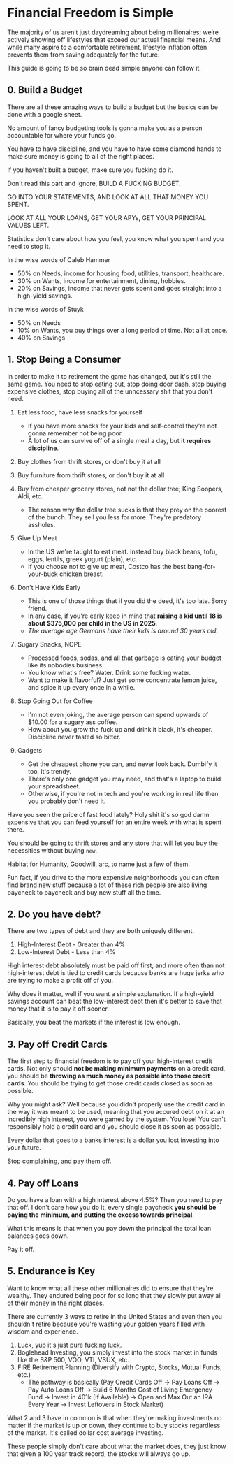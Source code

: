 # Financial Freedom is Simple

The majority of us aren’t just daydreaming about being millionaires; we’re actively showing off lifestyles that exceed our actual financial means. And while many aspire to a comfortable retirement, lifestyle inflation often prevents them from saving adequately for the future.

This guide is going to be so brain dead simple anyone can follow it.

## 0. Build a Budget

There are all these amazing ways to build a budget but the basics can be done with a google sheet.

No amount of fancy budgeting tools is gonna make you as a person accountable for where your funds go.

You have to have discipline, and you have to have some diamond hands to make sure money is going to all of the right places.

If you haven't built a budget, make sure you fucking do it.

Don't read this part and ignore, BUILD A FUCKING BUDGET.

GO INTO YOUR STATEMENTS, AND LOOK AT ALL THAT MONEY YOU SPENT.

LOOK AT ALL YOUR LOANS, GET YOUR APYs, GET YOUR PRINCIPAL VALUES LEFT.

Statistics don't care about how you feel, you know what you spent and you need to stop it.

In the wise words of Caleb Hammer

- 50% on Needs, income for housing food, utilities, transport, healthcare.
- 30% on Wants, income for entertainment, dining, hobbies.
- 20% on Savings, income that never gets spent and goes straight into a high-yield savings.

In the wise words of Stuyk

- 50% on Needs
- 10% on Wants, you buy things over a long period of time. Not all at once.
- 40% on Savings

## 1. Stop Being a Consumer

In order to make it to retirement the game has changed, but it's still the same game. You need to stop eating out, stop doing door dash, stop buying expensive clothes, stop buying all of the unncessary shit that you don't need.

1. Eat less food, have less snacks for yourself
   - If you have more snacks for your kids and self-control they're not gonna remember not being poor.
   - A lot of us can survive off of a single meal a day, but **it requires discipline**.
  
2. Buy clothes from thrift stores, or don't buy it at all
  
3. Buy furniture from thrift stores, or don't buy it at all
  
4. Buy from cheaper grocery stores, not not the dollar tree; King Soopers, Aldi, etc.
   - The reason why the dollar tree sucks is that they prey on the poorest of the bunch. They sell you less for more. They're predatory assholes.
  
5. Give Up Meat
   - In the US we're taught to eat meat. Instead buy black beans, tofu, eggs, lentils, greek yogurt (plain), etc.
   - If you choose not to give up meat, Costco has the best bang-for-your-buck chicken breast.
  
6. Don't Have Kids Early
   - This is one of those things that if you did the deed, it's too late. Sorry friend.
   - In any case, if you're early keep in mind that **raising a kid until 18 is about $375,000 per child in the US in 2025**.
   - _The average age Germans have their kids is around 30 years old._
    
7. Sugary Snacks, NOPE
   - Processed foods, sodas, and all that garbage is eating your budget like its nobodies business.
   - You know what's free? Water. Drink some fucking water.
   - Want to make it flavorful? Just get some concentrate lemon juice, and spice it up every once in a while.
    
8. Stop Going Out for Coffee
   - I'm not even joking, the average person can spend upwards of $10.00 for a sugary ass coffee.
   - How about you grow the fuck up and drink it black, it's cheaper. Discipline never tasted so bitter.
    
9. Gadgets
   - Get the cheapest phone you can, and never look back. Dumbify it too, it's trendy.
   - There's only one gadget you may need, and that's a laptop to build your spreadsheet.
   - Otherwise, if you're not in tech and you're working in real life then you probably don't need it.

Have you seen the price of fast food lately? Holy shit it's so god damn expensive that you can feed yourself for an entire week with what is spent there.

You should be going to thrift stores and any store that will let you buy the necessities without buying `new`.

Habitat for Humanity, Goodwill, arc, to name just a few of them.

Fun fact, if you drive to the more expensive neighborhoods you can often find brand new stuff because a lot of these rich people are also living paycheck to paycheck and buy new stuff all the time.

## 2. Do you have debt?

There are two types of debt and they are both uniquely different.

1. High-Interest Debt - Greater than 4%
2. Low-Interest Debt - Less than 4%

High interest debt absolutely must be paid off first, and more often than not high-interest debt is tied to credit cards because banks are huge jerks who are trying to make a profit off of you.

Why does it matter, well if you want a simple explanation. If a high-yield savings account can beat the low-interest debt then it's better to save that money that it is to pay it off sooner.

Basically, you beat the markets if the interest is low enough.

## 3. Pay off Credit Cards

The first step to financial freedom is to pay off your high-interest credit cards. Not only should **not be making minimum payments** on a credit card, you should be **throwing as much money as possible into those credit cards**. You should be trying to get those credit cards closed as soon as possible.

Why you might ask? Well because you didn't properly use the credit card in the way it was meant to be used, meaning that you accured debt on it at an incredibly high interest, you were gamed by the system. You lose! You can't responsibly hold a credit card and you should close it as soon as possible.

Every dollar that goes to a banks interest is a dollar you lost investing into your future.

Stop complaining, and pay them off.

## 4. Pay off Loans

Do you have a loan with a high interest above 4.5%? Then you need to pay that off. I don't care how you do it, every single paycheck **you should be paying the minimum, and putting the excess towards principal**.

What this means is that when you pay down the principal the total loan balances goes down.

Pay it off.

## 5. Endurance is Key

Want to know what all these other millionaires did to ensure that they're wealthy. They endured being poor for so long that they slowly put away all of their money in the right places.

There are currently 3 ways to retire in the United States and even then you shouldn't retire because you're wasting your golden years filled with wisdom and experience.

1. Luck, yup it's just pure fucking luck.
2. Boglehead Investing, you simply invest into the stock market in funds like the S&P 500, VOO, VTI, VSUX, etc.
3. FIRE Retirement Planning (Diversify with Crypto, Stocks, Mutual Funds, etc.)
   - The pathway is basically (Pay Credit Cards Off -> Pay Loans Off -> Pay Auto Loans Off -> Build 6 Months Cost of Living Emergency Fund -> Invest in 401k (If Available) -> Open and Max Out an IRA Every Year -> Invest Leftovers in Stock Market)

What 2 and 3 have in common is that when they're making investments no matter if the market is up or down, they continue to buy stocks regardless of the market. It's called dollar cost average investing.

These people simply don't care about what the market does, they just know that given a 100 year track record, the stocks will always go up.
